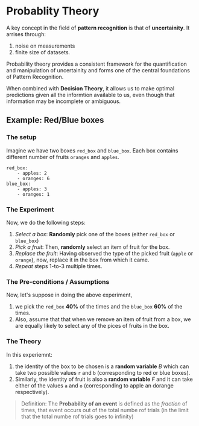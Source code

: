 # Probablity Theory

A key concept in the field of **pattern recognition** is that of **uncertainity**.
It arrises through:

1. noise on measurements
2. finite size of datasets.

Probability theory provides a consistent framework for the quantification 
and manipulation of uncertainity and forms one of the central foundations
of Pattern Recognition.

When combined with **Decision Theory**, it allows us to make optimal predictions
given all the informtion available to us, even though that information may be incomplete or ambiguous.

## Example: Red/Blue boxes

### The setup

Imagine we have two boxes `red_box` and `blue_box`. 
Each box contains different number of fruits `oranges` and `apples`.
```
red_box:
    - apples: 2
    - oranges: 6
blue_box:
    - apples: 3
    - oranges: 1
```

### The Experiment

Now, we do the following steps:

1. _Select a box_: **Randomly** pick one of the boxes (either `red_box` or `blue_box`)
2. _Pick a fruit_: Then, **randomly** select an item of fruit for the box.
3. _Replace the fruit_: Having observed the type of the picked fruit (`apple` or `orange`),
now, replace it in the box from which it came.
4. _Repeat_ steps 1-to-3 multiple times.

### The Pre-conditions / Assumptions

Now, let's suppose in doing the above experiment, 

1. we pick the `red_box` **40%** of the times and the `blue_box` **60%** of the times. 
2. Also, assume that that when we remove an item of fruit
from a box, we are equally likely to select any of the pices of fruits in the box.

### The Theory

In this experiemnt:

1. the identity of the box to be chosen is a **random variable** $B$ which can take 
two possible values `r` and `b` (corresponding to red or blue boxes).
2. Similarly, the identity of fruit is also a **random variable** $F$ and it can
take either of the values `a` and `o` (corresponding to apple an dorange respectively).

> Definition:
> The **Probability of an event** is defined as the _fraction_ of times, that event occurs
> out of the total numbe rof trials (in the limit that the total numbe rof trials goes to
> infinity)
